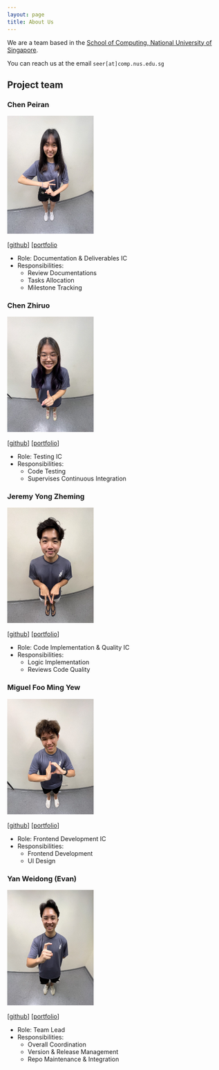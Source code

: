 ```yaml
---
layout: page
title: About Us
---
```


We are a team based in the [School of Computing, National University of Singapore](http://www.comp.nus.edu.sg).

You can reach us at the email `seer[at]comp.nus.edu.sg`

## Project team

### Chen Peiran

<img src="images/about-us/peiran.png" width="200px">

[[github](https://github.com/peiran18)]
[[portfolio](team/peiran18.md)

* Role: Documentation & Deliverables IC
* Responsibilities:
  * Review Documentations
  * Tasks Allocation
  * Milestone Tracking

### Chen Zhiruo

<img src="images/about-us/zhiruo.png" width="200px">

[[github](http://github.com/czhiruo)]
[[portfolio](team/czhiruo.md)]

* Role: Testing IC
* Responsibilities:
  * Code Testing
  * Supervises Continuous Integration

### Jeremy Yong Zheming

<img src="images/about-us/jeremy.png" width="200px">

[[github](https://github.com/JeremyYong128)] [[portfolio](team/jeremyyong128.md)]

* Role: Code Implementation & Quality IC
* Responsibilities:
  * Logic Implementation
  * Reviews Code Quality

### Miguel Foo Ming Yew

<img src="images/about-us/miguel.png" width="200px">

[[github](http://github.com/migfoo02)]
[[portfolio](team/migfoo02.md)]

* Role: Frontend Development IC
* Responsibilities:
  * Frontend Development
  * UI Design

### Yan Weidong (Evan)

<img src="images/about-us/evan.png" width="200px">

[[github](https://github.com/evanyan13)]
[[portfolio](team/evanyan13.md)]

* Role: Team Lead
* Responsibilities:
  * Overall Coordination
  * Version & Release Management
  * Repo Maintenance & Integration
